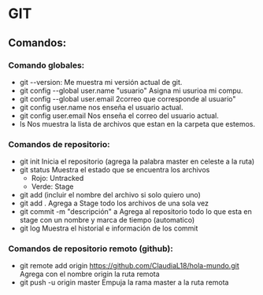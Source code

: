 # GIT

## Comandos: 

### Comando globales:

+ git --version:
    Me muestra mi versión actual de git.
+ git config --global user.name "usuario"
    Asigna mi usurioa mi compu.
+ git config --global user.email 2correo que corresponde al usuario"
+ git config user.name
    nos enseña el usuario actual.
+ git config user.email
    Nos enseña el correo del usuario actual.
+ ls
    Nos muestra la lista de archivos que estan en la carpeta que estemos.

### Comandos de repositorio:

+ git init
    Inicia el repositorio (agrega la palabra master en celeste a la ruta)
+ git status
    Muestra el estado que se encuentra los archivos
    + Rojo: Untracked
    + Verde: Stage
+ git add
     (incluir el nombre del archivo si solo quiero uno)
+ git add .
    Agrega a Stage todo los archivos de una sola vez
+ git commit -m "descripción"
    a
    Agrega al repositorio todo lo que esta en stage con un nombre y marca de tiempo (automatico)
+ git log
    Muestra el historial e información de los commit

### Comandos de repositorio remoto (github):
+ git remote add origin https://github.com/ClaudiaL18/hola-mundo.git
    Agrega con el nombre origin la ruta remota
+ git push -u origin master
    Empuja la rama master a la ruta remota